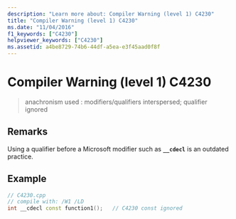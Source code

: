 ```yaml
---
description: "Learn more about: Compiler Warning (level 1) C4230"
title: "Compiler Warning (level 1) C4230"
ms.date: "11/04/2016"
f1_keywords: ["C4230"]
helpviewer_keywords: ["C4230"]
ms.assetid: a4be8729-74b6-44df-a5ea-e3f45aad0f8f
---
```

# Compiler Warning (level 1) C4230

> anachronism used : modifiers/qualifiers interspersed; qualifier ignored

## Remarks

Using a qualifier before a Microsoft modifier such as **`__cdecl`** is an outdated practice.

## Example

```cpp
// C4230.cpp
// compile with: /W1 /LD
int __cdecl const function1();   // C4230 const ignored
```
